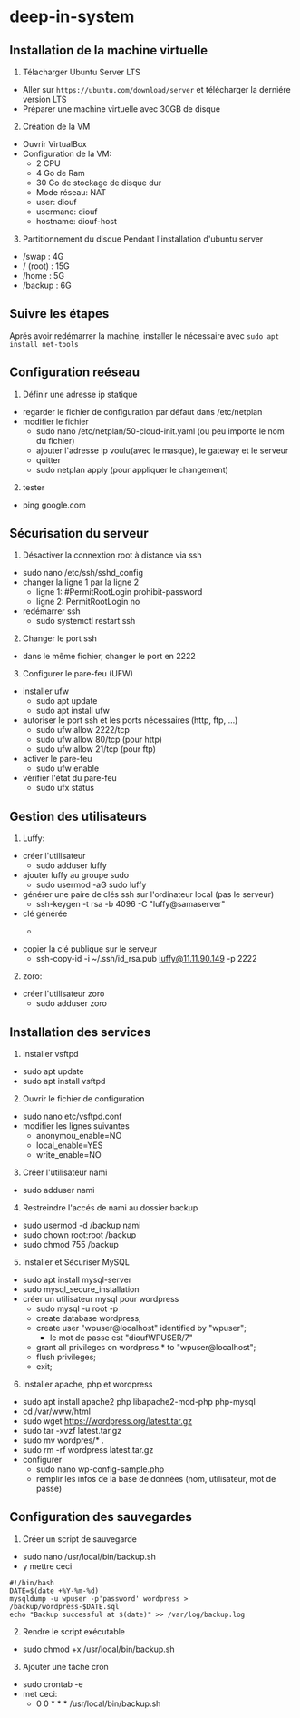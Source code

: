 # deep-in-system

## Installation de la machine virtuelle
1) Télacharger Ubuntu Server LTS
- Aller sur ```https://ubuntu.com/download/server``` et télécharger la derniére version LTS
- Préparer une machine virtuelle avec 30GB de disque

2) Création de la VM
- Ouvrir VirtualBox
- Configuration de la VM:
    - 2 CPU
    - 4 Go de Ram
    - 30 Go de stockage de disque dur
    - Mode réseau: NAT
    - user: diouf
    - usermane: diouf
    - hostname: diouf-host

3) Partitionnement du disque
Pendant l'installation d'ubuntu server
- /swap : 4G      
- / (root) : 15G
- /home : 5G
- /backup : 6G

## Suivre les étapes
Aprés avoir redémarrer la machine, installer le nécessaire avec ```sudo apt install net-tools```

## Configuration reéseau
1) Définir une adresse ip statique
- regarder le fichier de configuration par défaut dans /etc/netplan
- modifier le fichier
    - sudo nano /etc/netplan/50-cloud-init.yaml (ou peu importe le nom du fichier)
    - ajouter l'adresse ip voulu(avec le masque), le gateway et le serveur
    - quitter
    - sudo netplan apply (pour appliquer le changement)
2) tester
- ping google.com

## Sécurisation du serveur
1) Désactiver la connextion root à distance via ssh
- sudo nano /etc/ssh/sshd_config
- changer la ligne 1 par la ligne 2
    - ligne 1: #PermitRootLogin prohibit-password
    - ligne 2: PermitRootLogin no
- redémarrer ssh
    - sudo systemctl restart ssh

2) Changer le port ssh
- dans le même fichier, changer le port en 2222

3) Configurer le pare-feu (UFW)
- installer ufw
    - sudo apt update
    - sudo apt install ufw
- autoriser le port ssh et les ports nécessaires (http, ftp, ...)
    - sudo ufw allow 2222/tcp
    - sudo ufw allow 80/tcp (pour http)
    - sudo ufw allow 21/tcp (pour ftp)
- activer le pare-feu
    - sudo ufw enable
- vérifier l'état du pare-feu
    - sudo ufx status

## Gestion des utilisateurs
1) Luffy:
- créer l'utilisateur
    - sudo adduser luffy
- ajouter luffy au groupe sudo
    - sudo usermod -aG sudo luffy
- générer une paire de clés ssh sur l'ordinateur local (pas le serveur)
    - ssh-keygen -t rsa -b 4096 -C "luffy@samaserver"
- clé générée
    - ``````
- copier la clé publique sur le serveur
    - ssh-copy-id -i ~/.ssh/id_rsa.pub luffy@11.11.90.149 -p 2222

2) zoro:
- créer l'utilisateur zoro
    - sudo adduser zoro

## Installation des services
1) Installer vsftpd
- sudo apt update
- sudo apt install vsftpd
2) Ouvrir le fichier de configuration
- sudo nano etc/vsftpd.conf
- modifier les lignes suivantes
    - anonymou_enable=NO
    - local_enable=YES
    - write_enable=NO
3) Créer l'utilisateur nami
- sudo adduser nami
4) Restreindre l'accés de nami au dossier backup
- sudo usermod -d /backup nami
- sudo chown root:root /backup
- sudo chmod 755 /backup

5) Installer et Sécuriser MySQL
- sudo apt install mysql-server
- sudo mysql_secure_installation
- créer un utilisateur mysql pour wordpress
    - sudo mysql -u root -p
    - create database wordpress;
    - create user "wpuser@localhost" identified by "wpuser";
        - le mot de passe est "dioufWPUSER/7"
    - grant all privileges on wordpress.* to "wpuser@localhost";
    - flush privileges;
    - exit;

6) Installer apache, php et wordpress 
- sudo apt install apache2 php libapache2-mod-php php-mysql
- cd /var/www/html
- sudo wget https://wordpress.org/latest.tar.gz
- sudo tar -xvzf latest.tar.gz
- sudo mv wordpres/* .
- sudo rm -rf wordpress latest.tar.gz
- configurer
    - sudo nano wp-config-sample.php
    - remplir les infos de la base de données (nom, utilisateur, mot de passe)


## Configuration des sauvegardes
1) Créer un script de sauvegarde
- sudo nano /usr/local/bin/backup.sh
- y mettre ceci
```
#!/bin/bash
DATE=$(date +%Y-%m-%d)
mysqldump -u wpuser -p'password' wordpress > /backup/wordpress-$DATE.sql
echo "Backup successful at $(date)" >> /var/log/backup.log
```
2) Rendre le script exécutable
- sudo chmod +x /usr/local/bin/backup.sh

3) Ajouter une tâche cron
- sudo crontab -e
- met ceci:
    - 0 0 * * * /usr/local/bin/backup.sh